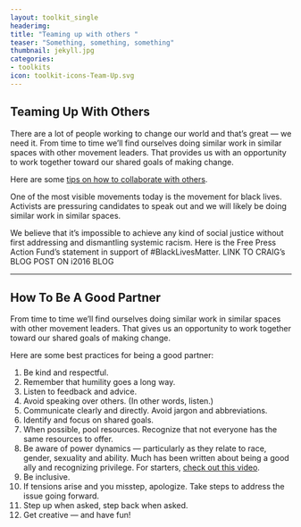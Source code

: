 ```yaml
---
layout: toolkit_single
headerimg:
title: "Teaming up with others "
teaser: "Something, something, something"
thumbnail: jekyll.jpg
categories:
- toolkits
icon: toolkit-icons-Team-Up.svg
---
```


## Teaming Up With Others

There are a lot of people working to change our world and that’s great — we need it. From time to time we’ll find ourselves doing similar work in similar spaces with other movement leaders. That provides us with an opportunity to work together toward our shared goals of making change.

Here are some <a href="#collaborate">tips on how to collaborate with others</a>. 

One of the most visible movements today is the movement for black lives. Activists are pressuring candidates to speak out and we will likely be doing similar work in similar spaces.

We believe that it’s impossible to achieve any kind of social justice without first addressing and dismantling systemic racism. Here is the Free Press Action Fund’s statement in support of #BlackLivesMatter. LINK TO CRAIG’s BLOG POST ON i2016 BLOG

***

## <a name="collaborate">How To Be A Good Partner</a>

From time to time we’ll find ourselves doing similar work in similar spaces with other movement leaders. That gives us an opportunity to work together toward our shared goals of making change. 

Here are some best practices for being a good partner: 

 1. Be kind and respectful.
 1. Remember that humility goes a long way.
 1. Listen to feedback and advice. 
 1. Avoid speaking over others. (In other words, listen.)
 1. Communicate clearly and directly. Avoid jargon and abbreviations. 
 1. Identify and focus on shared goals.
 1. When possible, pool resources. Recognize that not everyone has the same resources to offer.
 1. Be aware of power dynamics — particularly as they relate to race, gender, sexuality and ability. Much has been written about being a good ally and recognizing privilege. For starters, [check out this video](https://www.youtube.com/watch?v=_dg86g-QlM0). 
 1. Be inclusive.
 1. If tensions arise and you misstep, apologize. Take steps to address the issue going forward. 
 1. Step up when asked, step back when asked.
 1. Get creative — and have fun!

